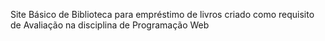 Site Básico de Biblioteca para empréstimo de livros criado como requisito de Avaliação na disciplina de Programação Web
